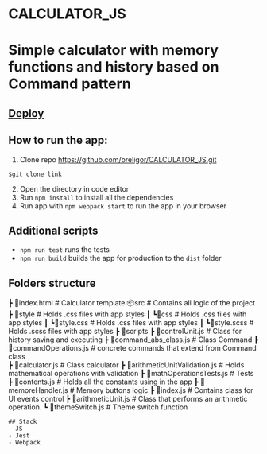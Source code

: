 # CALCULATOR_JS
# Simple calculator with memory functions and history based on Command pattern

## [Deploy](later)

## How to run the app:

1. Clone repo https://github.com/breligor/CALCULATOR_JS.git

```
$git clone link
```

2. Open the directory in code editor
3. Run `npm install` to install all the dependencies
4. Run app with `npm webpack start` to run the app in your browser

## Additional scripts
- `npm run test` runs the tests
- `npm run build` builds the app for production to the `dist` folder

## Folders structure
 ┣ 📜index.html                   # Calculator template
📦src                             # Contains all logic of the project
 ┣ 📂style                        # Holds .css files with app styles
 ┃ ┗📂css                         # Holds .css files with app styles
 ┃   ┗📜style.css                 # Holds .css files with app styles
 ┃ ┗📜style.scss                  # Holds .scss files with app styles
 ┣ 📂scripts 
 ┣ 📜controlUnit.js               # Class for history saving and executing
 ┣ 📜command_abs_class.js         # Class Command
 ┣ 📜commandOperations.js         # concrete commands that extend from Command class   
 ┣ 📜calculator.js                # Class calculator
 ┣ 📜arithmeticUnitValidation.js  # Holds mathematical operations with validation
 ┣ 📜mathOperationsTests.js       # Tests
 ┣ 📜contents.js                  # Holds all the constants using in the app
 ┣ 📜memoreHandler.js             # Memory buttons logic
 ┣ 📜index.js                     # Contains class for UI events control 
 ┣ 📜arithmeticUnit.js            # Class that performs an arithmetic operation.
 ┗ 📜themeSwitch.js               # Theme switch function
```
## Stack
- JS
- Jest
- Webpack
